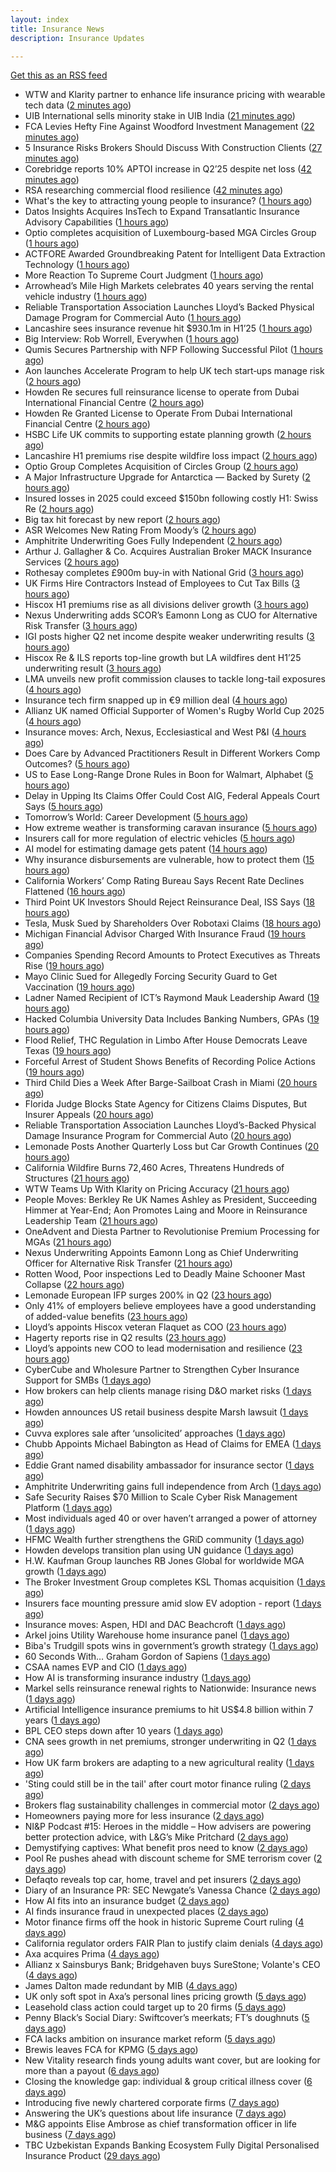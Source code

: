 ```yaml
---
layout: index
title: Insurance News
description: Insurance Updates

---
```


[Get this as an RSS feed](/insurance.rss)

<!-- news_marker starts -->
- WTW and Klarity partner to enhance life insurance pricing with wearable tech data ([2 minutes ago](https://www.reinsurancene.ws/wtw-and-klarity-partner-to-enhance-life-insurance-pricing-with-wearable-tech-data/))
- UIB International sells minority stake in UIB India ([21 minutes ago](https://www.reinsurancene.ws/uib-international-sells-minority-stake-in-uib-india/))
- FCA Levies Hefty Fine Against Woodford Investment Management ([22 minutes ago](https://insurance-edge.net/2025/08/06/fca-levies-hefty-fine-against-woodford-investment-management/))
- 5 Insurance Risks Brokers Should Discuss With Construction Clients ([27 minutes ago](https://insurance-edge.net/2025/08/06/5-insurance-risks-brokers-should-discuss-with-construction-clients/))
- Corebridge reports 10% APTOI increase in Q2’25 despite net loss ([42 minutes ago](https://www.reinsurancene.ws/corebridge-reports-10-aptoi-increase-in-q225-despite-net-loss/))
- RSA researching commercial flood resilience ([42 minutes ago](https://www.postonline.co.uk/commercial/7958851/rsa-researching-commercial-flood-resilience))
- What's the key to attracting young people to insurance? ([1 hours ago](https://www.insurancebusinessmag.com/uk/tv/whats-the-key-to-attracting-young-people-to-insurance-545181.aspx))
- Datos Insights Acquires InsTech to Expand Transatlantic Insurance Advisory Capabilities ([1 hours ago](https://www.insurtechinsights.com/datos-insights-acquires-instech-to-expand-transatlantic-insurance-advisory-capabilities/))
- Optio completes acquisition of Luxembourg-based MGA Circles Group ([1 hours ago](https://www.reinsurancene.ws/optio-completes-acquisition-of-luxembourg-based-mga-circles-group/))
- ACTFORE Awarded Groundbreaking Patent for Intelligent Data Extraction Technology ([1 hours ago](https://www.insurtechinsights.com/actfore-awarded-groundbreaking-patent-for-intelligent-data-extraction-technology/))
- More Reaction To Supreme Court Judgment ([1 hours ago](https://insurance-edge.net/2025/08/06/more-reaction-to-supreme-court-judgment/))
- Arrowhead’s Mile High Markets celebrates 40 years serving the rental vehicle industry ([1 hours ago](https://www.insurancejournal.com/services/newswire/2025/08/06/833676.htm))
- Reliable Transportation Association Launches Lloyd’s Backed Physical Damage Program for Commercial Auto ([1 hours ago](https://www.insurancejournal.com/services/newswire/2025/08/06/834490.htm))
- Lancashire sees insurance revenue hit $930.1m in H1’25 ([1 hours ago](https://www.reinsurancene.ws/lancashire-sees-insurance-revenue-hit-930-1m-in-h125/))
- Big Interview: Rob Worrell, Everywhen ([1 hours ago](https://www.postonline.co.uk/broker/7958100/big-interview-rob-worrell-everywhen))
- Qumis Secures Partnership with NFP Following Successful Pilot ([1 hours ago](https://www.insurtechinsights.com/qumis-secures-partnership-with-nfp-following-successful-pilot/))
- Aon launches Accelerate Program to help UK tech start‑ups manage risk ([2 hours ago](https://www.insurancebusinessmag.com/uk/news/breaking-news/aon-launches-accelerate-program-to-help-uk-tech-startups-manage-risk-545159.aspx))
- Howden Re secures full reinsurance license to operate from Dubai International Financial Centre ([2 hours ago](https://www.reinsurancene.ws/howden-re-secures-full-reinsurance-license-to-operate-from-dubai-international-financial-centre/))
- Howden Re Granted License to Operate From Dubai International Financial Centre ([2 hours ago](https://www.insurancejournal.com/news/international/2025/08/06/834695.htm))
- HSBC Life UK commits to supporting estate planning growth ([2 hours ago](https://ifamagazine.com/hsbc-life-uk-commits-to-supporting-estate-planning-growth/))
- Lancashire H1 premiums rise despite wildfire loss impact ([2 hours ago](https://www.insurancebusinessmag.com/uk/news/breaking-news/lancashire-h1-premiums-rise-despite-wildfire-loss-impact-545156.aspx))
- Optio Group Completes Acquisition of Circles Group ([2 hours ago](https://www.insurtechinsights.com/optio-group-completes-acquisition-of-circles-group/))
- A Major Infrastructure Upgrade for Antarctica — Backed by Surety ([2 hours ago](https://www.insurancejournal.com/blogs/old-republic-surety/2025/08/06/830834.htm))
- Insured losses in 2025 could exceed $150bn following costly H1: Swiss Re ([2 hours ago](https://www.reinsurancene.ws/insured-losses-in-2025-could-exceed-150bn-following-costly-h1-swiss-re/))
- Big tax hit forecast by new report ([2 hours ago](https://www.insurancebusinessmag.com/uk/news/breaking-news/big-tax-hit-forecast-by-new-report-545155.aspx))
- ASR Welcomes New Rating From Moody’s ([2 hours ago](https://insurance-edge.net/2025/08/06/asr-welcomes-new-rating-from-moodys/))
- Amphitrite Underwriting Goes Fully Independent ([2 hours ago](https://insurance-edge.net/2025/08/06/amphitrite-underwriting-goes-fully-independent/))
- Arthur J. Gallagher & Co. Acquires Australian Broker MACK Insurance Services ([2 hours ago](https://www.insurancejournal.com/news/international/2025/08/06/834692.htm))
- Rothesay completes £900m buy-in with National Grid ([3 hours ago](https://www.reinsurancene.ws/rothesay-completes-900m-buy-in-with-national-grid/))
- UK Firms Hire Contractors Instead of Employees to Cut Tax Bills ([3 hours ago](https://www.insurancejournal.com/news/international/2025/08/06/834686.htm))
- Hiscox H1 premiums rise as all divisions deliver growth ([3 hours ago](https://www.insurancebusinessmag.com/uk/news/breaking-news/hiscox-h1-premiums-rise-as-all-divisions-deliver-growth-545146.aspx))
- Nexus Underwriting adds SCOR’s Eamonn Long as CUO for Alternative Risk Transfer ([3 hours ago](https://www.reinsurancene.ws/nexus-underwriting-adds-scors-eamonn-long-as-cuo-for-alternative-risk-transfer/))
- IGI posts higher Q2 net income despite weaker underwriting results ([3 hours ago](https://www.insurancebusinessmag.com/uk/news/breaking-news/igi-posts-higher-q2-net-income-despite-weaker-underwriting-results-545141.aspx))
- Hiscox Re & ILS reports top-line growth but LA wildfires dent H1’25 underwriting result ([3 hours ago](https://www.reinsurancene.ws/hiscox-re-ils-reports-top-line-growth-but-la-wildfires-dent-h125-underwriting-result/))
- LMA unveils new profit commission clauses to tackle long-tail exposures ([4 hours ago](https://www.insurancebusinessmag.com/uk/news/breaking-news/lma-unveils-new-profit-commission-clauses-to-tackle-longtail-exposures-545140.aspx))
- Insurance tech firm snapped up in €9 million deal ([4 hours ago](https://www.insurancebusinessmag.com/uk/news/breaking-news/insurance-tech-firm-snapped-up-in-9-million-deal-545139.aspx))
- Allianz UK named Official Supporter of Women's Rugby World Cup 2025 ([4 hours ago](https://www.insurancebusinessmag.com/uk/news/breaking-news/allianz-uk-named-official-supporter-of-womens-rugby-world-cup-2025-545138.aspx))
- Insurance moves: Arch, Nexus, Ecclesiastical and West P&I ([4 hours ago](https://www.insurancebusinessmag.com/uk/news/breaking-news/insurance-moves-arch-nexus-ecclesiastical-and-west-pandi-545137.aspx))
- Does Care by Advanced Practitioners Result in Different Workers Comp Outcomes? ([5 hours ago](https://www.insurancejournal.com/news/national/2025/08/06/834638.htm))
- US to Ease Long-Range Drone Rules in Boon for Walmart, Alphabet ([5 hours ago](https://www.insurancejournal.com/news/national/2025/08/06/834661.htm))
- Delay in Upping Its Claims Offer Could Cost AIG, Federal Appeals Court Says ([5 hours ago](https://www.insurancejournal.com/news/east/2025/08/06/834682.htm))
- Tomorrow’s World: Career Development ([5 hours ago](https://www.postonline.co.uk/people/7958152/tomorrow%E2%80%99s-world-career-development))
- How extreme weather is transforming caravan insurance ([5 hours ago](https://www.postonline.co.uk/personal/7957924/how-extreme-weather-is-transforming-caravan-insurance))
- Insurers call for more regulation of electric vehicles ([5 hours ago](https://www.postonline.co.uk/personal/7958024/insurers-call-for-more-regulation-of-electric-vehicles))
- AI model for estimating damage gets patent ([14 hours ago](https://www.dig-in.com/news/ai-model-for-estimating-damage-gets-patent))
- Why insurance disbursements are vulnerable, how to protect them ([15 hours ago](https://www.dig-in.com/opinion/insurance-disbursements-are-vulnerable-how-to-protect-them))
- California Workers’ Comp Rating Bureau Says Recent Rate Declines Flattened ([16 hours ago](https://www.insurancejournal.com/news/west/2025/08/05/834650.htm))
- Third Point UK Investors Should Reject Reinsurance Deal, ISS Says ([18 hours ago](https://www.insurancejournal.com/news/international/2025/08/05/834643.htm))
- Tesla, Musk Sued by Shareholders Over Robotaxi Claims ([18 hours ago](https://www.insurancejournal.com/news/national/2025/08/05/834619.htm))
- Michigan Financial Advisor Charged With Insurance Fraud ([19 hours ago](https://www.insurancejournal.com/news/midwest/2025/08/05/834609.htm))
- Companies Spending Record Amounts to Protect Executives as Threats Rise ([19 hours ago](https://www.insurancejournal.com/news/national/2025/08/05/834591.htm))
- Mayo Clinic Sued for Allegedly Forcing Security Guard to Get Vaccination ([19 hours ago](https://www.insurancejournal.com/news/midwest/2025/08/05/834605.htm))
- Ladner Named Recipient of ICT’s Raymond Mauk Leadership Award ([19 hours ago](https://www.insurancejournal.com/news/southcentral/2025/08/05/834596.htm))
- Hacked Columbia University Data Includes Banking Numbers, GPAs ([19 hours ago](https://www.insurancejournal.com/news/east/2025/08/05/834597.htm))
- Flood Relief, THC Regulation in Limbo After House Democrats Leave Texas ([19 hours ago](https://www.insurancejournal.com/news/southcentral/2025/08/05/834593.htm))
- Forceful Arrest of Student Shows Benefits of Recording Police Actions ([19 hours ago](https://www.insurancejournal.com/news/southeast/2025/08/05/834588.htm))
- Third Child Dies a Week After Barge-Sailboat Crash in Miami ([20 hours ago](https://www.insurancejournal.com/news/southeast/2025/08/05/834582.htm))
- Florida Judge Blocks State Agency for Citizens Claims Disputes, But Insurer Appeals ([20 hours ago](https://www.insurancejournal.com/news/southeast/2025/08/05/834575.htm))
- Reliable Transportation Association Launches Lloyd’s-Backed Physical Damage Insurance Program for Commercial Auto ([20 hours ago](https://www.insurtechinsights.com/reliable-transportation-association-launches-lloyds-backed-physical-damage-insurance-program-for-commercial-auto/))
- Lemonade Posts Another Quarterly Loss but Car Growth Continues ([20 hours ago](https://www.insurancejournal.com/news/national/2025/08/05/834561.htm))
- California Wildfire Burns 72,460 Acres, Threatens Hundreds of Structures ([21 hours ago](https://www.insurancejournal.com/news/west/2025/08/05/834566.htm))
- WTW Teams Up With Klarity on Pricing Accuracy ([21 hours ago](https://insurance-edge.net/2025/08/05/wtw-teams-up-with-klarity-on-pricing-accuracy/))
- People Moves: Berkley Re UK Names Ashley as President, Succeeding Himmer at Year-End; Aon Promotes Laing and Moore in Reinsurance Leadership Team ([21 hours ago](https://www.insurancejournal.com/news/international/2025/08/05/834563.htm))
- OneAdvent and Diesta Partner to Revolutionise Premium Processing for MGAs ([21 hours ago](https://www.insurtechinsights.com/oneadvent-and-diesta-partner-to-revolutionise-premium-processing-for-mgas/))
- Nexus Underwriting Appoints Eamonn Long as Chief Underwriting Officer for Alternative Risk Transfer ([21 hours ago](https://www.insurtechinsights.com/nexus-underwriting-appoints-eamonn-long-as-chief-underwriting-officer-for-alternative-risk-transfer/))
- Rotten Wood, Poor inspections Led to Deadly Maine Schooner Mast Collapse ([22 hours ago](https://www.insurancejournal.com/news/east/2025/08/05/834557.htm))
- Lemonade European IFP surges 200% in Q2 ([23 hours ago](https://www.insurancebusinessmag.com/uk/news/breaking-news/lemonade-european-ifp-surges-200-in-q2-545027.aspx))
- Only 41% of employers believe employees have a good understanding of added-value benefits ([23 hours ago](https://ifamagazine.com/only-41-of-employers-believe-employees-have-a-good-understanding-of-added-value-benefits/))
- Lloyd’s appoints Hiscox veteran Flaquet as COO ([23 hours ago](https://www.postonline.co.uk/lloyd%E2%80%99slondon/7958317/lloyd%E2%80%99s-appoints-hiscox-veteran-flaquet-as-coo))
- Hagerty reports rise in Q2 results ([23 hours ago](https://www.insurancebusinessmag.com/uk/news/breaking-news/hagerty-reports-rise-in-q2-results-545018.aspx))
- Lloyd’s appoints new COO to lead modernisation and resilience ([23 hours ago](https://www.insurancebusinessmag.com/uk/news/breaking-news/lloyds-appoints-new-coo-to-lead-modernisation-and-resilience-545010.aspx))
- CyberCube and Wholesure Partner to Strengthen Cyber Insurance Support for SMBs ([1 days ago](https://www.insurtechinsights.com/cybercube-and-wholesure-partner-to-strengthen-cyber-insurance-support-for-smbs/))
- How brokers can help clients manage rising D&O market risks ([1 days ago](https://www.insurancebusinessmag.com/uk/news/professional-liability/how-brokers-can-help-clients-manage-rising-dando-market-risks-545007.aspx))
- Howden announces US retail business despite Marsh lawsuit ([1 days ago](https://www.insurancebusinessmag.com/uk/news/breaking-news/howden-announces-us-retail-business-despite-marsh-lawsuit-545005.aspx))
- Cuvva explores sale after ‘unsolicited’ approaches ([1 days ago](https://www.postonline.co.uk/news/7958316/cuvva-explores-sale-after-%E2%80%98unsolicited%E2%80%99-approaches))
- Chubb Appoints Michael Babington as Head of Claims for EMEA ([1 days ago](https://www.insurtechinsights.com/chubb-appoints-michael-babington-as-head-of-claims-for-emea/))
- Eddie Grant named disability ambassador for insurance sector ([1 days ago](https://www.insurancebusinessmag.com/uk/news/breaking-news/eddie-grant-named-disability-ambassador-for-insurance-sector-545003.aspx))
- Amphitrite Underwriting gains full independence from Arch ([1 days ago](https://www.insurancebusinessmag.com/uk/news/breaking-news/amphitrite-underwriting-gains-full-independence-from-arch-545002.aspx))
- Safe Security Raises $70 Million to Scale Cyber Risk Management Platform ([1 days ago](https://www.insurtechinsights.com/safe-security-raises-70-million-to-scale-cyber-risk-management-platform/))
- Most individuals aged 40 or over haven’t arranged a power of attorney ([1 days ago](https://ifamagazine.com/most-individuals-aged-40-or-over-havent-arranged-a-power-of-attorney/))
- HFMC Wealth further strengthens the GRiD community ([1 days ago](https://ifamagazine.com/hfmc-wealth-further-strengthens-the-grid-community/))
- Howden develops transition plan using UN guidance ([1 days ago](https://www.postonline.co.uk/broker/7958296/howden-develops-transition-plan-using-un-guidance))
- H.W. Kaufman Group launches RB Jones Global for worldwide MGA growth ([1 days ago](https://www.insurancebusinessmag.com/uk/news/breaking-news/h-w--kaufman-group-launches-rb-jones-global-for-worldwide-mga-growth-544988.aspx))
- The Broker Investment Group completes KSL Thomas acquisition ([1 days ago](https://www.insurancebusinessmag.com/uk/news/breaking-news/the-broker-investment-group-completes-ksl-thomas-acquisition-544987.aspx))
- Insurers face mounting pressure amid slow EV adoption - report ([1 days ago](https://www.insurancebusinessmag.com/uk/news/auto-motor/insurers-face-mounting-pressure-amid-slow-ev-adoption--report-544985.aspx))
- Insurance moves: Aspen, HDI and DAC Beachcroft ([1 days ago](https://www.insurancebusinessmag.com/uk/news/breaking-news/insurance-moves-aspen-hdi-and-dac-beachcroft-544984.aspx))
- Arkel joins Utility Warehouse home insurance panel ([1 days ago](https://www.insurancebusinessmag.com/uk/news/breaking-news/arkel-joins-utility-warehouse-home-insurance-panel-544983.aspx))
- Biba's Trudgill spots wins in government’s growth strategy ([1 days ago](https://www.postonline.co.uk/regulation/7958302/bibas-trudgill-spots-wins-in-government%E2%80%99s-growth-strategy))
- 60 Seconds With… Graham Gordon of Sapiens ([1 days ago](https://www.postonline.co.uk/people/7957970/60-seconds-with%E2%80%A6-graham-gordon-of-sapiens))
- CSAA names EVP and CIO ([1 days ago](https://www.dig-in.com/news/csaa-names-evp-and-cio))
- How AI is transforming insurance industry ([1 days ago](https://www.dig-in.com/opinion/how-ai-is-transforming-insurance-industry))
- Markel sells reinsurance renewal rights to Nationwide: Insurance news ([1 days ago](https://www.dig-in.com/news/markel-sells-reinsurance-renewals-nationwide-insurance-news))
- Artificial Intelligence insurance premiums to hit US$4.8 billion within 7 years ([1 days ago](https://www.insurancebusinessmag.com/uk/news/technology/artificial-intelligence-insurance-premiums-to-hit-us4-8-billion-within-7-years-544943.aspx))
- BPL CEO steps down after 10 years ([1 days ago](https://www.postonline.co.uk/broker/7958312/bpl-ceo-steps-down-after-10-years))
- CNA sees growth in net premiums, stronger underwriting in Q2 ([1 days ago](https://www.insurancebusinessmag.com/uk/news/breaking-news/cna-sees-growth-in-net-premiums-stronger-underwriting-in-q2-544917.aspx))
- How UK farm brokers are adapting to a new agricultural reality ([1 days ago](https://www.insurancebusinessmag.com/uk/news/breaking-news/how-uk-farm-brokers-are-adapting-to-a-new-agricultural-reality-544898.aspx))
- 'Sting could still be in the tail' after court motor finance ruling ([2 days ago](https://www.postonline.co.uk/news/7958304/sting-could-still-be-in-the-tail-after-court-motor-finance-ruling))
- Brokers flag sustainability challenges in commercial motor ([2 days ago](https://www.postonline.co.uk/broker/7958303/brokers-flag-sustainability-challenges-in-commercial-motor))
- Homeowners paying more for less insurance ([2 days ago](https://www.dig-in.com/news/home-insurance-premiums-up-9-coverage-trails))
- NI&P Podcast #15: Heroes in the middle – How advisers are powering better protection advice, with L&G’s Mike Pritchard ([2 days ago](https://ifamagazine.com/nip-podcast-15-heroes-in-the-middle-how-advisers-are-powering-better-protection-advice-with-lgs-mike-pritchard/))
- Demystifying captives: What benefit pros need to know ([2 days ago](https://www.dig-in.com/advisers/opinion/demystifying-captives-what-benefit-pros-need-to-know))
- Pool Re pushes ahead with discount scheme for SME terrorism cover ([2 days ago](https://www.postonline.co.uk/commercial/7958285/pool-re-pushes-ahead-with-discount-scheme-for-sme-terrorism-cover))
- Defaqto reveals top car, home, travel and pet insurers ([2 days ago](https://www.postonline.co.uk/personal/7958274/defaqto-reveals-top-car-home-travel-and-pet-insurers))
- Diary of an Insurance PR: SEC Newgate’s Vanessa Chance ([2 days ago](https://www.postonline.co.uk/people/7957848/diary-of-an-insurance-pr-sec-newgate%E2%80%99s-vanessa-chance))
- How AI fits into an insurance budget ([2 days ago](https://www.dig-in.com/list/how-ai-fits-into-an-insurance-budget))
- AI finds insurance fraud in unexpected places ([2 days ago](https://www.dig-in.com/news/ai-finds-insurance-fraud-in-unexpected-places))
- Motor finance firms off the hook in historic Supreme Court ruling ([4 days ago](https://www.postonline.co.uk/news/7958301/motor-finance-firms-off-the-hook-in-historic-supreme-court-ruling))
- California regulator orders FAIR Plan to justify claim denials ([4 days ago](https://www.dig-in.com/news/regulator-orders-fair-plan-to-justify-claim-denials))
- Axa acquires Prima ([4 days ago](https://www.postonline.co.uk/personal/7958298/axa-acquires-prima))
- Allianz x Sainsburys Bank; Bridgehaven buys SureStone; Volante's CEO ([4 days ago](https://www.postonline.co.uk/news/7958277/allianz-x-sainsburys-bank-bridgehaven-buys-surestone-volantes-ceo))
- James Dalton made redundant by MIB ([4 days ago](https://www.postonline.co.uk/news/7958287/james-dalton-made-redundant-by-mib))
- UK only soft spot in Axa’s personal lines pricing growth ([5 days ago](https://www.postonline.co.uk/news/7958294/uk-only-soft-spot-in-axa%E2%80%99s-personal-lines-pricing-growth))
- Leasehold class action could target up to 20 firms ([5 days ago](https://www.postonline.co.uk/news/7958278/leasehold-class-action-could-target-up-to-20-firms))
- Penny Black’s Social Diary: Swiftcover’s meerkats; FT’s doughnuts ([5 days ago](https://www.postonline.co.uk/people/7958038/penny-black%E2%80%99s-social-diary-swiftcover%E2%80%99s-meerkats-ft%E2%80%99s-doughnuts))
- FCA lacks ambition on insurance market reform ([5 days ago](https://www.postonline.co.uk/regulation/7958245/fca-lacks-ambition-on-insurance-market-reform))
- Brewis leaves FCA for KPMG ([5 days ago](https://www.postonline.co.uk/news/7958288/brewis-leaves-fca-for-kpmg))
- New Vitality research finds young adults want cover, but are looking for more than a payout ([6 days ago](https://ifamagazine.com/new-vitality-research-finds-young-adults-want-cover-but-are-looking-for-more-than-a-payout/))
- Closing the knowledge gap: individual & group critical illness cover ([6 days ago](https://ifamagazine.com/closing-the-knowledge-gap-individual-group-critical-illness-cover/))
- Introducing five newly chartered corporate firms ([7 days ago](https://ifamagazine.com/introducing-five-newly-chartered-corporate-firms/))
- Answering the UK’s questions about life insurance ([7 days ago](https://ifamagazine.com/answering-the-uks-questions-about-life-insurance/))
- M&G appoints Elise Ambrose as chief transformation officer in life business ([7 days ago](https://ifamagazine.com/mg-appoints-elise-ambrose-as-chief-transformation-officer-in-life-business/))
- TBC Uzbekistan Expands Banking Ecosystem Fully Digital Personalised Insurance Product ([29 days ago](https://thefintechtimes.com/tbc-uzbekistan-launches-fully-digital-personalised-insurance-product/))

<!-- news_marker ends -->